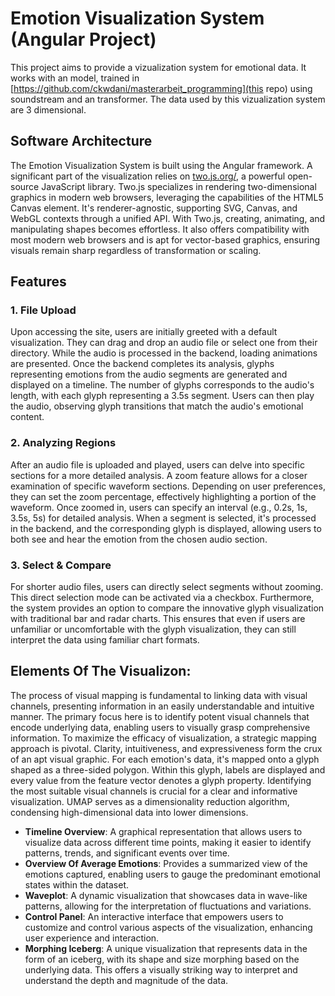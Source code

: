 # Emotion Visualization System (Angular Project)

This project aims to provide a vizualization system for emotional data. It works with an model, trained in  [https://github.com/ckwdani/masterarbeit_programming](this repo) using soundstream and an transformer. The data used by this vizualization system are 3 dimensional. 

## Software Architecture

The Emotion Visualization System is built using the Angular framework. A significant part of the visualization relies on [two.js.org/](Two.js), a powerful open-source JavaScript library. Two.js specializes in rendering two-dimensional graphics in modern web browsers, leveraging the capabilities of the HTML5 Canvas element. It's renderer-agnostic, supporting SVG, Canvas, and WebGL contexts through a unified API. With Two.js, creating, animating, and manipulating shapes becomes effortless. It also offers compatibility with most modern web browsers and is apt for vector-based graphics, ensuring visuals remain sharp regardless of transformation or scaling.




## Features
### 1. File Upload

Upon accessing the site, users are initially greeted with a default visualization. They can drag and drop an audio file or select one from their directory. While the audio is processed in the backend, loading animations are presented. Once the backend completes its analysis, glyphs representing emotions from the audio segments are generated and displayed on a timeline. The number of glyphs corresponds to the audio's length, with each glyph representing a 3.5s segment. Users can then play the audio, observing glyph transitions that match the audio's emotional content.

### 2. Analyzing Regions
After an audio file is uploaded and played, users can delve into specific sections for a more detailed analysis. A zoom feature allows for a closer examination of specific waveform sections. Depending on user preferences, they can set the zoom percentage, effectively highlighting a portion of the waveform. Once zoomed in, users can specify an interval (e.g., 0.2s, 1s, 3.5s, 5s) for detailed analysis. When a segment is selected, it's processed in the backend, and the corresponding glyph is displayed, allowing users to both see and hear the emotion from the chosen audio section.

### 3. Select & Compare
For shorter audio files, users can directly select segments without zooming. This direct selection mode can be activated via a checkbox. Furthermore, the system provides an option to compare the innovative glyph visualization with traditional bar and radar charts. This ensures that even if users are unfamiliar or uncomfortable with the glyph visualization, they can still interpret the data using familiar chart formats.

## Elements Of The Visualizon:

The process of visual mapping is fundamental to linking data with visual channels, presenting information in an easily understandable and intuitive manner. The primary focus here is to identify potent visual channels that encode underlying data, enabling users to visually grasp comprehensive information. To maximize the efficacy of visualization, a strategic mapping approach is pivotal. Clarity, intuitiveness, and expressiveness form the crux of an apt visual graphic. For each emotion's data, it's mapped onto a glyph shaped as a three-sided polygon. Within this glyph, labels are displayed and every value from the feature vector denotes a glyph property. Identifying the most suitable visual channels is crucial for a clear and informative visualization. UMAP serves as a dimensionality reduction algorithm, condensing high-dimensional data into lower dimensions.

- **Timeline Overview**: A graphical representation that allows users to visualize data across different time points, making it easier to identify patterns, trends, and significant events over time.
- **Overview Of Average Emotions**: Provides a summarized view of the emotions captured, enabling users to gauge the predominant emotional states within the dataset.
- **Waveplot**: A dynamic visualization that showcases data in wave-like patterns, allowing for the interpretation of fluctuations and variations.
- **Control Panel**: An interactive interface that empowers users to customize and control various aspects of the visualization, enhancing user experience and interaction.
- **Morphing Iceberg**:     A unique visualization that represents data in the form of an iceberg, with its shape and size morphing based on the underlying data. This offers a visually striking way to interpret and understand the depth and magnitude of the data.

